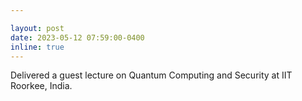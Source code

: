 ```yaml
---

layout: post
date: 2023-05-12 07:59:00-0400
inline: true
---
```


Delivered a guest lecture on Quantum Computing and Security at IIT Roorkee, India.
